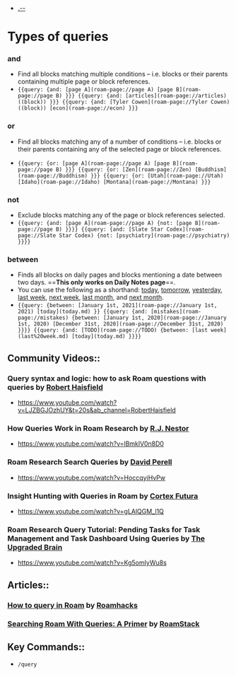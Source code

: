 - [.--](.--.md)
# **Types of queries**
### **and**
- Find all blocks matching multiple conditions – i.e. blocks or their parents containing multiple page or block references.
- `{{query: {and: [page A](roam-page://page A) [page B](roam-page://page B) }}}
{{query: {and: [articles](roam-page://articles) ((block)) }}}
{{query: {and: [Tyler Cowen](roam-page://Tyler Cowen) ((block)) [econ](roam-page://econ) }}}
`
### **or**
- Find all blocks matching any of a number of conditions – i.e. blocks or their parents containing any of the selected page or block references.

- `{{query: {or: [page A](roam-page://page A) [page B](roam-page://page B) }}}
{{query: {or: [Zen](roam-page://Zen) [Buddhism](roam-page://Buddhism) }}}
{{query: {or: [Utah](roam-page://Utah) [Idaho](roam-page://Idaho) [Montana](roam-page://Montana) }}}
`
### **not**
- Exclude blocks matching any of the page or block references selected.
- `{{query: {and: [page A](roam-page://page A) {not: [page B](roam-page://page B) }}}}
{{query: {and: [Slate Star Codex](roam-page://Slate Star Codex) {not: [psychiatry](roam-page://psychiatry) }}}}`
### **between**
- Finds all blocks on daily pages and blocks mentioning a date between two days. ==**This only works on Daily Notes page**==.
- You can use the following as a shorthand: [today](today.md), [tomorrow](tomorrow.md), [yesterday](yesterday.md), [last week](last%20week.md), [next week](next%20week.md), [last month](last%20month.md), and [next month](next%20month.md). 
- `{{query: {between: [January 1st, 2021](roam-page://January 1st, 2021) [today](today.md) }}
{{query: {and: [mistakes](roam-page://mistakes) {between: [January 1st, 2020](roam-page://January 1st, 2020) [December 31st, 2020](roam-page://December 31st, 2020) }}}}
{{query: {and: [TODO](roam-page://TODO) {between: [last week](last%20week.md) [today](today.md) }}}}`
## Community Videos::
### Query syntax and logic: how to ask Roam questions with queries by [Robert Haisfield](Robert%20Haisfield.md)
- <https://www.youtube.com/watch?v=LJZBGJOzhUY&t=20s&ab_channel=RobertHaisfield>
### How Queries Work in Roam Research by [R.J. Nestor](R.J.%20Nestor.md)
- <https://www.youtube.com/watch?v=lBmklV0n8D0>
### Roam Research Search Queries by [David Perell](David%20Perell.md)
- <https://www.youtube.com/watch?v=HoccqyiHvPw>
### Insight Hunting with Queries in Roam by [Cortex Futura](Cortex%20Futura.md)
- <https://www.youtube.com/watch?v=gLAlQGM_l1Q>
### Roam Research Query Tutorial: Pending Tasks for Task Management and Task Dashboard Using Queries by [The Upgraded Brain](The%20Upgraded%20Brain.md)
- <https://www.youtube.com/watch?v=Kg5omIyWu8s>
## Articles::
### [How to query in Roam](https://roamhacks.com/how-to-query-roam/) by [Roamhacks](Roamhacks.md)
### [Searching Roam With Queries: A Primer](https://www.roamstack.com/roam-queries-primer/) by [RoamStack](RoamStack.md)
## Key Commands::
- `/query`
